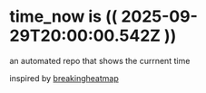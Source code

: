 # time_now is (( 2025-09-29T20:00:00.542Z ))

an automated repo that shows the currnent time

inspired by [breakingheatmap](https://github.com/breakingheatmap/breakingheatmap)
